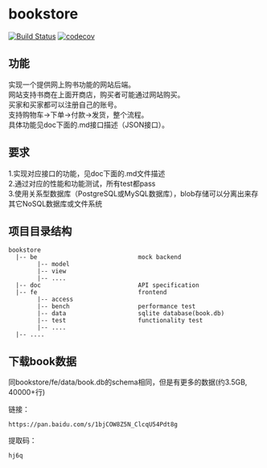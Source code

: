 # bookstore
[![Build Status](https://travis-ci.com/DaSE-DBMS/bookstore.svg?branch=master)](https://travis-ci.com/DaSE-DBMS/bookstore)
[![codecov](https://codecov.io/gh/DaSE-DBMS/bookstore/branch/master/graph/badge.svg)](https://codecov.io/gh/DaSE-DBMS/bookstore)

## 功能
实现一个提供网上购书功能的网站后端。<br>
网站支持书商在上面开商店，购买者可能通过网站购买。<br>
买家和买家都可以注册自己的账号。<br>
支持购物车->下单->付款->发货，整个流程。<br>
具体功能见doc下面的.md接口描述（JSON接口）。<br>

## 要求
1.实现对应接口的功能，见doc下面的.md文件描述 <br>
2.通过对应的性能和功能测试，所有test都pass <br>
3.使用关系型数据库（PostgreSQL或MySQL数据库），blob存储可以分离出来存其它NoSQL数据库或文件系统 <br>

## 项目目录结构
```
bookstore
  |-- be                            mock backend
        |-- model
        |-- view
        |-- ....
  |-- doc                           API specification
  |-- fe                            frontend
        |-- access
        |-- bench                   performance test
        |-- data                    sqlite database(book.db)
        |-- test                    functionality test
        |-- ....
  |-- ....
```
## 下载book数据

同bookstore/fe/data/book.db的schema相同，但是有更多的数据(约3.5GB, 40000+行)

链接：

    https://pan.baidu.com/s/1bjCOW8Z5N_ClcqU54Pdt8g

提取码：

    hj6q
